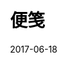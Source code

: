 ---
title: "便笺"
url: "/note/"
type: "note"
date: '2017-06-18'
no_archives: true
outputs: ["HTML"] 
css:
  - "note.css"
js:
  - "note.js"
---